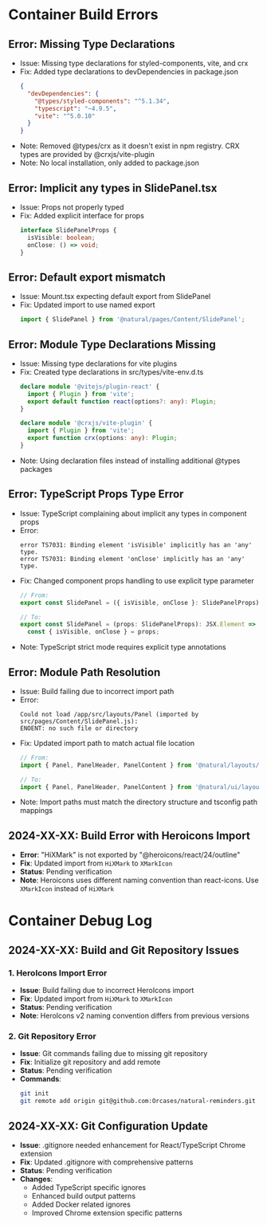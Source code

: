 # Container Build Errors

## Error: Missing Type Declarations
- Issue: Missing type declarations for styled-components, vite, and crx
- Fix: Added type declarations to devDependencies in package.json
  ```json
  {
    "devDependencies": {
      "@types/styled-components": "^5.1.34",
      "typescript": "~4.9.5",
      "vite": "^5.0.10"
    }
  }
  ```
- Note: Removed @types/crx as it doesn't exist in npm registry. CRX types are provided by @crxjs/vite-plugin
- Note: No local installation, only added to package.json

## Error: Implicit any types in SlidePanel.tsx
- Issue: Props not properly typed
- Fix: Added explicit interface for props
  ```typescript
  interface SlidePanelProps {
    isVisible: boolean;
    onClose: () => void;
  }
  ```

## Error: Default export mismatch
- Issue: Mount.tsx expecting default export from SlidePanel
- Fix: Updated import to use named export
  ```typescript
  import { SlidePanel } from '@natural/pages/Content/SlidePanel';
  ```

## Error: Module Type Declarations Missing
- Issue: Missing type declarations for vite plugins
- Fix: Created type declarations in src/types/vite-env.d.ts
  ```typescript
  declare module '@vitejs/plugin-react' {
    import { Plugin } from 'vite';
    export default function react(options?: any): Plugin;
  }
  
  declare module '@crxjs/vite-plugin' {
    import { Plugin } from 'vite';
    export function crx(options: any): Plugin;
  }
  ```
- Note: Using declaration files instead of installing additional @types packages

## Error: TypeScript Props Type Error
- Issue: TypeScript complaining about implicit any types in component props
- Error: 
  ```
  error TS7031: Binding element 'isVisible' implicitly has an 'any' type.
  error TS7031: Binding element 'onClose' implicitly has an 'any' type.
  ```
- Fix: Changed component props handling to use explicit type parameter
  ```typescript
  // From:
  export const SlidePanel = ({ isVisible, onClose }: SlidePanelProps) => {
  
  // To:
  export const SlidePanel = (props: SlidePanelProps): JSX.Element => {
    const { isVisible, onClose } = props;
  ```
- Note: TypeScript strict mode requires explicit type annotations

## Error: Module Path Resolution
- Issue: Build failing due to incorrect import path
- Error:
  ```
  Could not load /app/src/layouts/Panel (imported by src/pages/Content/SlidePanel.js):
  ENOENT: no such file or directory
  ```
- Fix: Updated import path to match actual file location
  ```typescript
  // From:
  import { Panel, PanelHeader, PanelContent } from '@natural/layouts/Panel';
  
  // To:
  import { Panel, PanelHeader, PanelContent } from '@natural/ui/layouts/Panel';
  ```
- Note: Import paths must match the directory structure and tsconfig path mappings

## 2024-XX-XX: Build Error with Heroicons Import
- **Error**: "HiXMark" is not exported by "@heroicons/react/24/outline"
- **Fix**: Updated import from `HiXMark` to `XMarkIcon`
- **Status**: Pending verification
- **Note**: Heroicons uses different naming convention than react-icons. Use `XMarkIcon` instead of `HiXMark`

# Container Debug Log

## 2024-XX-XX: Build and Git Repository Issues

### 1. HeroIcons Import Error
- **Issue**: Build failing due to incorrect HeroIcons import
- **Fix**: Updated import from `HiXMark` to `XMarkIcon`
- **Status**: Pending verification
- **Note**: HeroIcons v2 naming convention differs from previous versions

### 2. Git Repository Error
- **Issue**: Git commands failing due to missing git repository
- **Fix**: Initialize git repository and add remote
- **Status**: Pending verification
- **Commands**:
  ```bash
  git init
  git remote add origin git@github.com:Orcases/natural-reminders.git
  ```

## 2024-XX-XX: Git Configuration Update
- **Issue**: .gitignore needed enhancement for React/TypeScript Chrome extension
- **Fix**: Updated .gitignore with comprehensive patterns
- **Status**: Pending verification
- **Changes**:
  - Added TypeScript specific ignores
  - Enhanced build output patterns
  - Added Docker related ignores
  - Improved Chrome extension specific patterns
